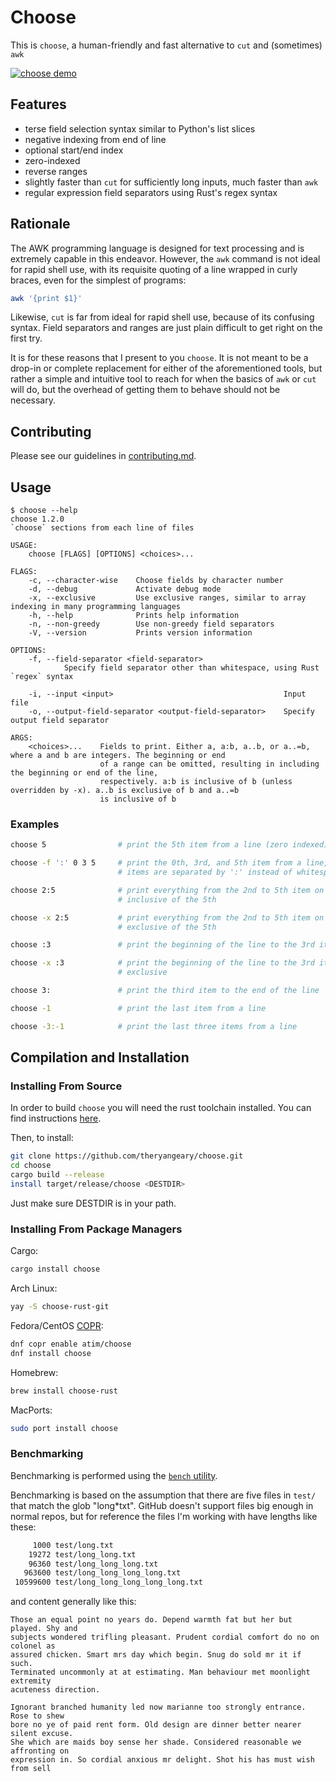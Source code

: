 # Choose

This is `choose`, a human-friendly and fast alternative to `cut` and (sometimes) `awk`

[![`choose` demo](https://asciinema.org/a/315932.png)](https://asciinema.org/a/315932?autoplay=1)

## Features

- terse field selection syntax similar to Python's list slices
- negative indexing from end of line
- optional start/end index
- zero-indexed
- reverse ranges
- slightly faster than `cut` for sufficiently long inputs, much faster than
  `awk`
- regular expression field separators using Rust's regex syntax

## Rationale

The AWK programming language is designed for text processing and is extremely
capable in this endeavor. However, the `awk` command is not ideal for rapid
shell use, with its requisite quoting of a line wrapped in curly braces, even
for the simplest of programs:

```bash
awk '{print $1}'
```

Likewise, `cut` is far from ideal for rapid shell use, because of its confusing
syntax. Field separators and ranges are just plain difficult to get right on the
first try.

It is for these reasons that I present to you `choose`. It is not meant to be a
drop-in or complete replacement for either of the aforementioned tools, but
rather a simple and intuitive tool to reach for when the basics of `awk` or
`cut` will do, but the overhead of getting them to behave should not be
necessary.

## Contributing

Please see our guidelines in [contributing.md](contributing.md).

## Usage

```
$ choose --help
choose 1.2.0
`choose` sections from each line of files

USAGE:
    choose [FLAGS] [OPTIONS] <choices>...

FLAGS:
    -c, --character-wise    Choose fields by character number
    -d, --debug             Activate debug mode
    -x, --exclusive         Use exclusive ranges, similar to array indexing in many programming languages
    -h, --help              Prints help information
    -n, --non-greedy        Use non-greedy field separators
    -V, --version           Prints version information

OPTIONS:
    -f, --field-separator <field-separator>
            Specify field separator other than whitespace, using Rust `regex` syntax

    -i, --input <input>                                      Input file
    -o, --output-field-separator <output-field-separator>    Specify output field separator

ARGS:
    <choices>...    Fields to print. Either a, a:b, a..b, or a..=b, where a and b are integers. The beginning or end
                    of a range can be omitted, resulting in including the beginning or end of the line,
                    respectively. a:b is inclusive of b (unless overridden by -x). a..b is exclusive of b and a..=b
                    is inclusive of b
```

### Examples

```bash
choose 5                # print the 5th item from a line (zero indexed)

choose -f ':' 0 3 5     # print the 0th, 3rd, and 5th item from a line, where
                        # items are separated by ':' instead of whitespace

choose 2:5              # print everything from the 2nd to 5th item on the line,
                        # inclusive of the 5th

choose -x 2:5           # print everything from the 2nd to 5th item on the line,
                        # exclusive of the 5th

choose :3               # print the beginning of the line to the 3rd item

choose -x :3            # print the beginning of the line to the 3rd item,
                        # exclusive

choose 3:               # print the third item to the end of the line

choose -1               # print the last item from a line

choose -3:-1            # print the last three items from a line
```

## Compilation and Installation

### Installing From Source

In order to build `choose` you will need the rust toolchain installed. You can
find instructions [here](https://www.rust-lang.org/tools/install).

Then, to install:

```bash
git clone https://github.com/theryangeary/choose.git
cd choose
cargo build --release
install target/release/choose <DESTDIR>
```

Just make sure DESTDIR is in your path.

### Installing From Package Managers

Cargo:

```sh
cargo install choose
```

Arch Linux:

```sh
yay -S choose-rust-git
```

Fedora/CentOS [COPR](https://copr.fedorainfracloud.org/coprs/atim/choose/):

```sh
dnf copr enable atim/choose
dnf install choose
```

Homebrew:

```sh
brew install choose-rust
```

MacPorts:

```sh
sudo port install choose
```

### Benchmarking

Benchmarking is performed using the [`bench` utility](https://github.com/Gabriel439/bench).

Benchmarking is based on the assumption that there are five files in `test/`
that match the glob "long*txt". GitHub doesn't support files big enough in
normal repos, but for reference the files I'm working with have lengths like
these:

```sh
     1000 test/long.txt
    19272 test/long_long.txt
    96360 test/long_long_long.txt
   963600 test/long_long_long_long.txt
 10599600 test/long_long_long_long_long.txt
```

and content generally like this:

```
Those an equal point no years do. Depend warmth fat but her but played. Shy and
subjects wondered trifling pleasant. Prudent cordial comfort do no on colonel as
assured chicken. Smart mrs day which begin. Snug do sold mr it if such.
Terminated uncommonly at at estimating. Man behaviour met moonlight extremity
acuteness direction.

Ignorant branched humanity led now marianne too strongly entrance. Rose to shew
bore no ye of paid rent form. Old design are dinner better nearer silent excuse.
She which are maids boy sense her shade. Considered reasonable we affronting on
expression in. So cordial anxious mr delight. Shot his has must wish from sell
```
